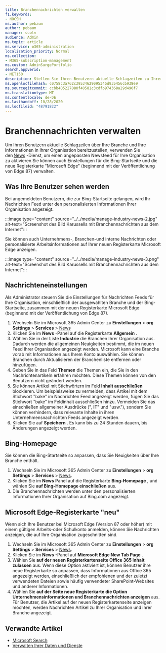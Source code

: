 ```yaml
---
title: Branchennachrichten verwalten
f1.keywords:
- NOCSH
ms.author: pebaum
author: pebaum
manager: scotv
audience: Admin
ms.topic: article
ms.service: o365-administration
localization_priority: Normal
ms.collection:
- M365-subscription-management
ms.custom: AdminSurgePortfolio
search.appverid:
- MET150
description: Stellen Sie Ihren Benutzern aktuelle Schlagzeilen zu Ihrer Branche und Informationen aus Ihrer Organisation zur Verfügung, verwenden Sie den News-Dienst, um einen angepassten Nachrichten Feed für Ihre Organisation zu aktivieren.
ms.openlocfilehash: c0758c3a762c39534629095345d935456cb938e9
ms.sourcegitcommit: ccbb405227880f40581c3cdfb974368a29d496f7
ms.translationtype: MT
ms.contentlocale: de-DE
ms.lasthandoff: 10/28/2020
ms.locfileid: "48791822"
---
```

# <a name="manage-industry-news"></a>Branchennachrichten verwalten

Um Ihren Benutzern aktuelle Schlagzeilen über Ihre Branche und Ihre Informationen in Ihrer Organisation bereitzustellen, verwenden Sie den [News](https://admin.microsoft.com/adminportal/home?#/Settings/Services/:/Settings/L1/BingNews) -Dienst, um einen angepassten Newsfeed für Ihre Organisation zu aktivieren.Sie können auch Einstellungen für die Bing-Startseite und die neue Registerkarte "Microsoft Edge" (beginnend mit der Veröffentlichung von Edge 87) verwalten.

## <a name="what-your-users-will-see"></a>Was Ihre Benutzer sehen werden
 
Bei angemeldeten Benutzern, die zur Bing-Startseite gelangen, wird Ihr Nachrichten Feed unter den personalisierten Informationen Ihrer Organisation angezeigt.

:::image type="content" source="../../media/manage-industry-news-2.jpg" alt-text="Screenshot des Bild Karussells mit Branchennachrichten aus dem Internet":::

Sie können auch Unternehmens-, Branchen-und interne Nachrichten oder personalisierte Arbeitsinformationen auf Ihrer neuen Registerkarte Microsoft Edge anzeigen. 

:::image type="content" source="../../media/manage-industry-news-3.png" alt-text="Screenshot des Bild Karussells mit Branchennachrichten aus dem Internet":::

## <a name="news-settings"></a>Nachrichteneinstellungen

Als Administrator steuern Sie die Einstellungen für Nachrichten Feeds für Ihre Organisation, einschließlich der ausgewählten Branche und der Bing-Startseite, zusammen mit der neuen Registerkarte Microsoft Edge (beginnend mit der Veröffentlichung von Edge 87).

1. Wechseln Sie im Microsoft 365 Admin Center zu **Einstellungen**  >  **org Settings**  >  **Services**  >  [News](https://admin.microsoft.com/adminportal/home?#/Settings/Services/:/Settings/L1/BingNews)
2. Klicken Sie im **News** -Panel auf die Registerkarte **Allgemein** .
3. Wählen Sie in der Liste **Industrie** die Branchen Ihrer Organisation aus. Dadurch werden die allgemeinen Neuigkeiten bestimmt, die im neuen Feed Ihrer Organisation angezeigt werden. Microsoft kann eine Branche vorab mit Informationen aus Ihrem Konto auswählen. Sie können Branchen durch Aktualisieren der Branchenliste entfernen oder hinzufügen.
4. Geben Sie in das Feld **Themen** die Themen ein, die Sie in den Nachrichtenartikeln erfahren möchten. Diese Themen können von den Benutzern nicht geändert werden.
5. Sie können Artikel mit Stichwörtern im Feld **Inhalt ausschließen** blockieren.  Um beispielsweise zu vermeiden, dass Artikel mit dem Stichwort "bake" im Nachrichten Feed angezeigt werden, fügen Sie das Stichwort "bake" im Feldinhalt ausschließen hinzu. Vermeiden Sie das einschließen allgemeiner Ausdrücke (", IT" und "usw."), sondern Sie können verhindern, dass relevante Inhalte in ihren Unternehmensnachrichten Feeds angezeigt werden.
6. Klicken Sie auf **Speichern** . Es kann bis zu 24 Stunden dauern, bis Änderungen angezeigt werden.

## <a name="bing-homepage"></a>Bing-Homepage

Sie können die Bing-Startseite so anpassen, dass Sie Neuigkeiten über Ihre Branche enthält. 

1. Wechseln Sie im Microsoft 365 Admin Center zu **Einstellungen**  >  **org Settings**  >  **Services**  >  [News](https://admin.microsoft.com/adminportal/home?#/Settings/Services/:/Settings/L1/BingNews). 
2. Klicken Sie im **News** Panel auf die Registerkarte **Bing-Homepage** , und wählen Sie **auf Bing-Homepage einschließen** aus.
3. Die Branchennachrichten werden unter den personalisierten Informationen Ihrer Organisation auf Bing.com angezeigt.

## <a name="microsoft-edge-new-tab-page"></a>Microsoft Edge-Registerkarte "neu" 
Wenn sich Ihre Benutzer bei Microsoft Edge (Version 87 oder höher) mit einem gültigen Arbeits-oder Schulkonto anmelden, können Sie Nachrichten anzeigen, die auf Ihre Organisation zugeschnitten sind.

1. Wechseln Sie im Microsoft 365 Admin Center zu **Einstellungen**  >  **org Settings**  >  **Services**  >  [News](https://admin.microsoft.com/adminportal/home?#/Settings/Services/:/Settings/L1/BingNews).
2. Klicken Sie im **News** -Panel auf **Microsoft Edge New Tab Page** .
3. Wählen Sie **auf der neuen Registerkartenseite Office 365 Inhalt zulassen** aus. Wenn diese Option aktiviert ist, können Benutzer ihre neue Registerkarte so anpassen, dass Informationen aus Office 365 angezeigt werden, einschließlich der empfohlenen und der zuletzt verwendeten Dateien sowie häufig verwendeter SharePoint-Websites und anderer Informationen.
4. Wählen Sie **auf der Seite neue Registerkarte die Option Unternehmensinformationen und Branchennachrichten anzeigen** aus. Für Benutzer, die Artikel auf der neuen Registerkartenseite anzeigen möchten, werden Nachrichten Artikel zu Ihrer Organisation und ihrer Branche angezeigt.

## <a name="related-articles"></a>Verwandte Artikel

- [Microsoft Search](https://docs.microsoft.com/microsoftsearch/)
- [Verwalten Ihrer Daten und Dienste](https://docs.microsoft.com/microsoft-365/admin/manage)
